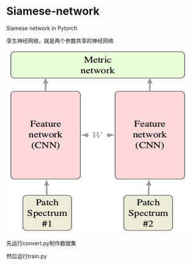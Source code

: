 # Siamese-network
Siamese network in Pytorch



孪生神经网络，就是两个参数共享的神经网络

![clipboard](img/clipboard.png)

先运行convert.py制作数据集

然后运行train.py